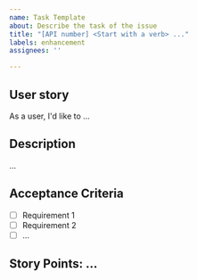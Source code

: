 ```yaml
---
name: Task Template
about: Describe the task of the issue
title: "[API number] <Start with a verb> ..."
labels: enhancement
assignees: ''

---
```


## User story
As a user, I'd like to ...

## Description
...

## Acceptance Criteria
- [ ] Requirement 1
- [ ] Requirement 2
- [ ] ...

## Story Points: ...
